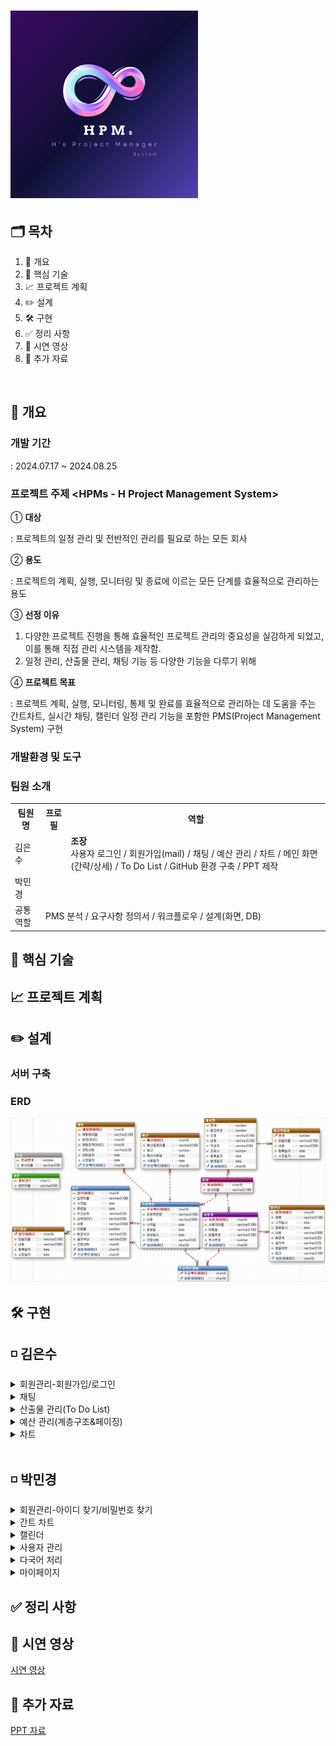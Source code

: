 # <img src="https://github.com/Eun4ria/final_project/blob/main/HPM_logo.png" style="width:300px;"/>

## 🗂️ 목차
1. 📝 개요
2. 🔧 핵심 기술
3. 📈 프로젝트 계획
4. ✏️ 설계
5. 🛠️ 구현
6. ✅ 정리 사항
7. 🎥 시연 영상
8. 📁 추가 자료
<br>

## 📝 개요

### 개발 기간
: 2024.07.17 ~ 2024.08.25
  
### 프로젝트 주제 <HPMs - H Project Management System>
  
 ① <strong>대상</strong> 
 
 : 프로젝트의 일정 관리 및 전반적인 관리를 필요로 하는 모든 회사
  
 ② <strong>용도</strong> 
 
 : 프로젝트의 계획, 실행, 모니터링 및 종료에 이르는 모든 단계를 효율적으로 관리하는 용도
  
 ③ <strong>선정 이유</strong>
    <ol>
      <li>다양한 프로젝트 진행을 통해 효율적인 프로젝트 관리의 중요성을 실감하게 되었고, 이를 통해 직접 관리 시스템을 제작함.</li>
      <li>일정 관리, 산출물 관리, 채팅 기능 등 다양한 기능을 다루기 위해</li>
    </ol>
  
 ④ <strong>프로젝트 목표</strong> 
 
 : 프로젝트 계획, 실행, 모니터링, 통제 및 완료를 효율적으로 관리하는 데 도움을 주는 간트차트, 실시간 채팅, 캘린더 일정 관리 기능을 포함한 PMS(Project Management System) 구현

### 개발환경 및 도구

### 팀원 소개
<table >
  <tr><th>팀원명</th><th>프로필</th><th>역할</th></tr>
  <tr>
    <td>김은수</td><td></td>
    <td>
      <strong>조장</strong>
      <br>
      사용자 로그인 / 회원가입(mail) / 채팅 / 예산 관리 / 차트 / 
      메인 화면(간략/상세) / To Do List / GitHub 환경 구축 / PPT 제작 
    </td>
  </tr>
  <tr><td>박민경</td><td></td><td></td></tr>
  <tr><td>공통 역할</td><td colspan="2">PMS 분석 / 요구사항 정의서 / 워크플로우 / 설계(화면, DB)</td></tr>
</table>


## 🔧 핵심 기술

## 📈 프로젝트 계획

## ✏️ 설계
### 서버 구축

### ERD
 <img src="/images/ERD.png" alt="회원가입" style="width:900px">

## 🛠️ 구현
<h2>◽ 김은수</h2>
<details>
  <summary>회원관리-회원가입/로그인</summary>
  
  <h3>1. 회원가입</h3>
  <img src="/images/회원가입.png" alt="회원가입" style="width:500px">

  <h4>◾주요 기능</h4>
  
  <h4>1) SMTP</h4>
  <p>• 회원가입 시 입력한 이메일로 자동 생성된 아이디가 전송</p>
  <img src="/images/회원가입_이메일.png" alt="이메일" style="width:500px">
  
  <h4>2) 유효성 검사</h4>
  <div>
    <p>1. 이메일 유효성 검사</p>
    (1) 형식 검증<br>
     <img src="/images/유효성_유효하지 않은 이메일.png" style="width:400px">
    <br>
    (2) 중복 검증<br>
     <img src="/images/유효성_이미 사용중.png" style="width:400px">
    <br>
  </div>
  <div>
    <p>2. 비밀번호 유효성 검사</p>
     (1) 길이 검증<br>
     <img src="/images/비번유효성_6자 이상.png" style="width:400px">
    <br>
    (2) 형식 검증 및 정규 표현식 검증<br>
     <img src="/images/비번유효성_문자,숫자,특수문자.png" style="width:400px">
      <br>
    (3) 입력 일치 검증<br>
     <img src="/images/비번유효성_비번일치.png" style="width:400px">
    <br>
    (4) 필수 입력 검증<br>
    <img src="/images/유효성_회원가입빈칸.png" style="width:400px">
  </div>
  <div style="border: 1px solid violet;">
    <h4>*최종 유효성 확인*</h4>
    <img src="/images/유효성_최종확인.png" style="width:400px">
  </div>
  <br>
<h3> 2. 로그인</h3>
  <p>• 회원가입에 입력한 비밀번호와 이메일을 통해 받은 아이디를 이용</p>
  <img src="https://github.com/user-attachments/assets/8d6e7946-b4b8-4a03-a4f9-1c8ec91446c5" alt="로그인" style="width:400px">
<br>
    <h4><유효성 검사></h4>
    (1) 필수 입력 검증<br>
       <img src="/images/유효성_코드_로그인빈칸.png" style="width:500px">
    <br>
    (2) 존재 여부 검증<br>
      <img src="/images/유효성_로그인.png" style="width:400px">
      <br>
  <h4>*로그인 성공*</h4>
    <img src="/images/로그인 성공.png" style="width:400px">
  <br>
</details>
<details>
  <summary>채팅</summary>
  <strong>주요기능</strong>
  <div>
    1. 웹소켓(WebSocket) : 웹 브라우저와 서버 간의 양방향 통신을 실시간으로 가능하게 하는 프로토콜<br>
    2. 로컬스토리지(localstrorage) : 웹 브라우저에서 데이터를 클라이언트 측에 영구적으로 저장할 수 있게 해주는 저장소
  </div>
  <ul>
    <li>채팅 화면</li>
    <p>1) '로그인한 사용자 / 선택한 프로젝트'에 대한 채팅 리스트 화면 확인 가능.</p>
     <img src="https://github.com/user-attachments/assets/d8c0bc1e-8069-4f82-a0b7-c3a8f4aad9b4" style="width:700px">
    <p>2) 팀원 선택시 기존 채팅방 존재 여부에 따라 생성 및 선택이 이루어지고 생성 시 채팅 리스트에 추가</p>
     <img src="https://github.com/user-attachments/assets/414238ba-bb8e-4632-822f-a92b6e67a010" style="width:700px">
    <li>웹소켓</li>
     <img src="https://github.com/user-attachments/assets/6c812dea-fe82-4857-aa42-1e79ca874474" style="width:700px">
    <li>그 외</li>
    <ol>
      <li>다른 채팅방 간의 대화 내용 구분</li>
      <img src="https://github.com/user-attachments/assets/9d08d01c-8d79-4eab-913b-a5e2986bc068" style="width:700px">
      <li>채팅 뒤로 가기(로컬 스토리지 유지)</li>
      <img src="https://github.com/user-attachments/assets/b2a162a9-fd29-4eb6-a2ec-9ea5a6045f85" style="width:700px">
      <li>채팅 나가기(로컬 스토리지 삭제)</li>
       <img src="https://github.com/user-attachments/assets/07f0aa6c-ceab-4bc1-8332-0cc273e583b7" style="width:700px">
    </ol>
  </ul>
</details>
<details>
  <summary>산출물 관리(To Do List)</summary>
  <p>여기에 토글로 숨길 내용이 들어갑니다. 이 내용은 '섹션 제목'을 클릭하면 표시됩니다.</p>
  <ul>
    <li>목록 항목 1</li>
    <li>목록 항목 2</li>
  </ul>
</details>
<details>
  <summary>예산 관리(계층구조&페이징)</summary>
  • 주요 기능
  <ul>
    <li>계층구조</li>
    <p>예산 등록 시 상위 또는 하위 요소를 지정하며, 상위 요소에 따라 하위 요소가 들여쓰기로 구분</p>
    <li>페이징</li>
    <p>데이터를 7개씩 분할하여 한 화면에 표시하고, 사용자가 쉽게 탐색할 수 있도록 이전/다음 버튼을 제공</p>
  </ul>
</details>
<details>
  <summary>차트</summary>
  <p>예산 상위요소 카테고리를 차트에 적용</p>
  <img src="https://github.com/user-attachments/assets/ab8f5c43-d523-40ec-85e9-2e64ef54fa10" style="width:700px">
  <img src="https://github.com/user-attachments/assets/29adb42b-2416-4d37-8a42-053c2bc38e93" style="width:700px"> 
</details>

<br>

<h2>◽ 박민경</h2>
    <details>
      <summary>회원관리-아이디 찾기/비밀번호 찾기</summary>
      <p>여기에 토글로 숨길 내용이 들어갑니다. 이 내용은 '섹션 제목'을 클릭하면 표시됩니다.</p>
      <ul>
        <li>목록 항목 1</li>
        <li>목록 항목 2</li>
      </ul>
    </details>
    <details>
      <summary>간트 차트</summary>
      <p>여기에 토글로 숨길 내용이 들어갑니다. 이 내용은 '섹션 제목'을 클릭하면 표시됩니다.</p>
      <ul>
        <li>목록 항목 1</li>
        <li>목록 항목 2</li>
      </ul>
    </details>
    <details>
      <summary>캘린더</summary>
      <p>여기에 토글로 숨길 내용이 들어갑니다. 이 내용은 '섹션 제목'을 클릭하면 표시됩니다.</p>
      <ul>
        <li>목록 항목 1</li>
        <li>목록 항목 2</li>
      </ul>
    </details>
    <details>
      <summary>사용자 관리</summary>
      <p>전체 사용자 조회, 수정, 삭제</p>
      <ul>
        <li>사용자 검색 및 조회</li>
        <img src="https://github.com/user-attachments/assets/c4f9a4f0-50d5-4cdd-bdb0-c0868e9a7ad7" alt="사용자 리스트" style="width:500px"/>
        <li>사용자 목록 페이징</li>
        <img src="https://github.com/user-attachments/assets/e0369f6f-f76a-4a1e-9538-3224503f8804" alt="사용자 페이징" style="width:500px"/>
        <li>사용자 상세정보</li>
        <img src="https://github.com/user-attachments/assets/d72736f0-53a0-45f3-8c8b-bb1fab6c43d6" alt="사용자 상세" style="width:500px"/>
        <li>사용자 정보 수정</li>
        <img src="https://github.com/user-attachments/assets/94e5e5ad-3c64-49b0-bbb3-0ba6c427c3cb" alt="사용자 정보 수정" style="width:900px"/>
        <li>사용자 삭제(탈퇴)</li>
        <img src="https://github.com/user-attachments/assets/5bbd2910-d067-4f63-9f63-5f6e772999ed" alt="사용자 삭제" style="width:700px"/>
      </ul>
    </details>
    <details>
      <summary>다국어 처리</summary>
      <p>여기에 토글로 숨길 내용이 들어갑니다. 이 내용은 '섹션 제목'을 클릭하면 표시됩니다.</p>
      <ul>
        <li>목록 항목 1</li>
        <li>목록 항목 2</li>
      </ul>
    </details>
    <details>
      <summary>마이페이지</summary>
      <p>여기에 토글로 숨길 내용이 들어갑니다. 이 내용은 '섹션 제목'을 클릭하면 표시됩니다.</p>
      <ul>
        <li>목록 항목 1</li>
        <li>목록 항목 2</li>
      </ul>
    </details>


## ✅ 정리 사항

## 🎥 시연 영상
[시연 영상](https://drive.google.com/file/d/1wTjkPlC-iC6x0MTefSSsiEB60frAyYDn/view?usp=sharing)

## 📁 추가 자료
<a href="https://www.canva.com/design/DAGK8Pmysik/VNLzYHXvjJOISPXzsI6rUw/edit?utm_content=DAGK8Pmysik&utm_campaign=designshare&utm_medium=link2&utm_source=sharebutton" target="_blank">PPT 자료</a>
